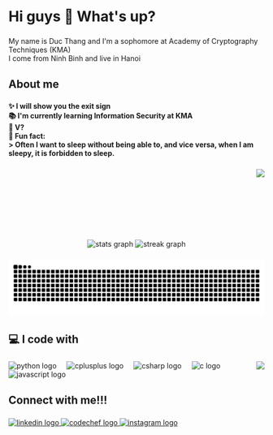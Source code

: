 <h1 align="left">Hi guys 👋 What's up?</h1>

###

<p align="left">My name is Duc Thang and I'm a sophomore at Academy of Cryptography Techniques (KMA)<br>I come from Ninh Binh and live in Hanoi</p>

###

<h2 align="left">About me</h2>

###

<h4 align="left">✨ I will show you the exit sign<br>📚 I'm currently learning Information Security at KMA<br>🎯 V?<br>🎲 Fun fact: <br>   > Often I want to sleep without being able to, and vice versa, when I am sleepy, it is forbidden to sleep.</h4>

###

<img align="right" height="139" src="https://i.pinimg.com/originals/43/78/55/437855c8c4fdd9903e5f324fe019f3ec.gif"  />

###

<br clear="both">

<div align="center">
  <img src="https://github-readme-stats.vercel.app/api?username=x11t200z&hide_title=false&hide_rank=false&show_icons=true&include_all_commits=true&count_private=true&disable_animations=false&theme=vue-dark&locale=en&hide_border=true&order=1" height="200" alt="stats graph"  />
  <img src="https://streak-stats.demolab.com?user=x11t200z&locale=en&mode=daily&theme=vue-dark&hide_border=true&border_radius=4&order=3" height="200" alt="streak graph"  />
</div>
 

###

<picture>
  <source media="(prefers-color-scheme: dark)" srcset="https://raw.githubusercontent.com/x11t200z/x11t200z/output/github-contribution-grid-snake-dark.svg">
  <source media="(prefers-color-scheme: light)" srcset="https://raw.githubusercontent.com/x11t200z/x11t200z/output/github-contribution-grid-snake-dark.svg">
  <img alt="github contribution grid snake animation" src="https://raw.githubusercontent.com/x11t200z/x11t200z/output/github-contribution-grid-snake-dark.svg">
</picture>

###

<h2 align="left">💻 I code with</h2>

###

<img align="right" height="200" src="https://media.tenor.com/5ry-200hErMAAAAd/hacker-hacker-man.gif"  />

###

<div align="left">
  <img src="https://cdn.jsdelivr.net/gh/devicons/devicon/icons/python/python-original.svg" height="40" alt="python logo"  />
  <img width="12" />
  <img src="https://cdn.jsdelivr.net/gh/devicons/devicon/icons/cplusplus/cplusplus-original.svg" height="40" alt="cplusplus logo"  />
  <img width="12" />
  <img src="https://cdn.jsdelivr.net/gh/devicons/devicon/icons/csharp/csharp-original.svg" height="40" alt="csharp logo"  />
  <img width="12" />
  <img src="https://cdn.jsdelivr.net/gh/devicons/devicon/icons/c/c-original.svg" height="40" alt="c logo"  />
  <img width="12" />
  <img src="https://cdn.jsdelivr.net/gh/devicons/devicon/icons/javascript/javascript-original.svg" height="40" alt="javascript logo"  />
</div>

###

<h2 align="left">Connect with me!!!</h2>

###

<div align="left">
  <a href="https://www.linkedin.com/in/luuducthang/" target="_blank">
    <img src="https://raw.githubusercontent.com/maurodesouza/profile-readme-generator/master/src/assets/icons/social/linkedin/default.svg" width="52" height="40" alt="linkedin logo"  />
  </a>
  <a href="https://www.codechef.com/users/x1_1t_200z" target="_blank">
    <img src="https://cdn.jsdelivr.net/npm/simple-icons@3.1.0/icons/codechef.svg" width="52" height="40" alt="codechef logo"  />
  </a>
<!--
  <a href="https://www.facebook.com/thangnaoco/" target="_blank">
    <img src="https://raw.githubusercontent.com/maurodesouza/profile-readme-generator/master/src/assets/icons/social/facebook/default.svg" width="52" height="40" alt="facebook logo"  />
  </a> -->
  <a href="https://www.instagram.com/gnaht.naoco/" target="_blank">
    <img src="https://raw.githubusercontent.com/maurodesouza/profile-readme-generator/master/src/assets/icons/social/instagram/default.svg" width="52" height="40" alt="instagram logo"  />
  </a>
</div>


